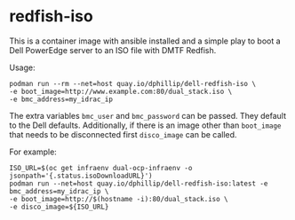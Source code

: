 # redfish-iso

This is a container image with ansible installed and a simple play to boot a Dell PowerEdge server to an ISO file with DMTF Redfish.

Usage:

```
podman run --rm --net=host quay.io/dphillip/dell-redfish-iso \
-e boot_image=http://www.example.com:80/dual_stack.iso \
-e bmc_address=my_idrac_ip
```

The extra variables `bmc_user` and `bmc_password` can be passed. They default to the Dell defaults. Additionally, if there is an image other than `boot_image` that needs to be disconnected first `disco_image` can be called.

For example:
```
ISO_URL=$(oc get infraenv dual-ocp-infraenv -o jsonpath='{.status.isoDownloadURL}')
podman run --net=host quay.io/dphillip/dell-redfish-iso:latest -e bmc_address=my_idrac_ip \
-e boot_image=http://$(hostname -i):80/dual_stack.iso \
-e disco_image=${ISO_URL}
```
